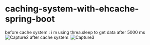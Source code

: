 # caching-system-with-ehcache-spring-boot

before cache system : i m using threa.sleep to get data after 5000 ms 
![Capture2](https://user-images.githubusercontent.com/36199753/114894620-b21a6a00-9e06-11eb-873f-805819c00380.PNG)
after cache system:
![Capture3](https://user-images.githubusercontent.com/36199753/114894639-b6468780-9e06-11eb-9895-f9e4e32d9de6.PNG)




